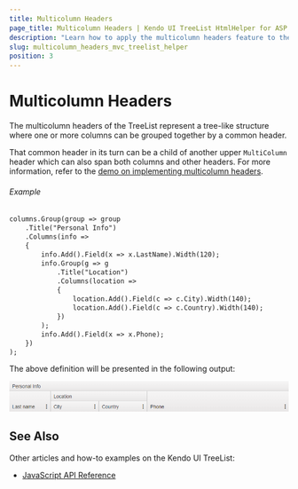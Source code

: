 ```yaml
---
title: Multicolumn Headers
page_title: Multicolumn Headers | Kendo UI TreeList HtmlHelper for ASP.NET MVC
description: "Learn how to apply the multicolumn headers feature to the Kendo UI TreeList for ASP.NET MVC."
slug: multicolumn_headers_mvc_treelist_helper
position: 3
---
```


# Multicolumn Headers

The multicolumn headers of the TreeList represent a tree-like structure where one or more columns can be grouped together by a common header.

That common header in its turn can be a child of another upper `MultiColumn` header which can also span both columns and other headers. For more information, refer to the [demo on implementing multicolumn headers](https://demos.telerik.com/aspnet-mvc/treelist/multicolumnheaders).

###### Example

    columns.Group(group => group
        .Title("Personal Info")
        .Columns(info =>
        {
            info.Add().Field(x => x.LastName).Width(120);
            info.Group(g => g
                .Title("Location")
                .Columns(location =>
                {
                    location.Add().Field(c => c.City).Width(140);
                    location.Add().Field(c => c.Country).Width(140);
                })
            );
            info.Add().Field(x => x.Phone);
        })
    );

The above definition will be presented in the following output:

![Multi-column headers](images/treelist-multicolumn-headers.png)

## See Also

Other articles and how-to examples on the Kendo UI TreeList:

* [JavaScript API Reference](https://docs.telerik.com/kendo-ui/api/javascript/ui/treelist)
